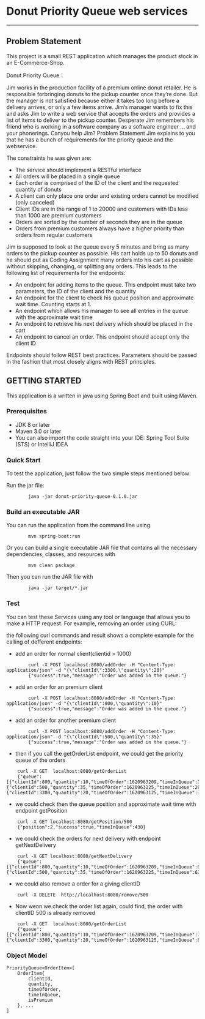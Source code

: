 # Donut Priority Queue web services # 
- - - - - - - -

## Problem Statement ##

This project is a small REST application which manages the product stock in an E-Commerce-Shop. 

Donut Priority Queue：

Jim works in the production facility of a premium online donut retailer. He is responsible forbringing donuts to the pickup counter once they’re done. But the manager is not satisfied because either it takes too long before a delivery arrives, or only a few items arrive. Jim’s manager wants to fix this and asks Jim to write a web service that accepts the orders and  provides a list of items to deliver to the pickup counter. Desperate Jim remembers his friend who is working in a software company as a software engineer ... and your phonerings. Canyou help Jim? Problem Statement Jim explains to you that he has a bunch of requirements for the priority queue and the webservice.

The constraints he was given are: 

* The service should implement a RESTful interface
* All orders will be placed in a single queue
* Each order is comprised of the ID of the client and the requested quantity of donuts
* A client can only place one order and existing orders cannot be modified (only canceled)
* Client IDs are in the range of 1 to 20000 and customers with IDs less than 1000 are premium customers
* Orders are sorted by the number of seconds they are in the queue
* Orders from premium customers always have a higher priority than orders from regular customers

Jim is supposed to look at the queue every 5 minutes and bring as many orders to the pickup counter as possible. His cart holds up to 50 donuts and he should put as Coding Assignment many orders into his cart as possible without skipping, changing, or splitting any orders.  This leads to the following list of requirements for the endpoints: 
 
* An endpoint for adding items to the queue. This endpoint must take two parameters, the ID of the client and the quantity
* An endpoint for the client to check his queue position and approximate wait time. Counting starts at 1.
* An endpoint which allows his manager to see all entries in the queue with the approximate wait time  
* An endpoint to retrieve his next delivery which should be placed in the cart  
* An endpoint to cancel an order. This endpoint should accept only the client ID 

Endpoints should follow REST best practices. Parameters should be passed in the fashion that most closely aligns with REST principles. 

## GETTING STARTED ##
This application is a written in java using Spring Boot and built using Maven. 

### Prerequisites ###

* JDK 8 or later
* Maven 3.0 or later
* You can also import the code straight into your IDE: Spring Tool Suite (STS) or IntelliJ IDEA



### Quick Start ###
To test the application, just follow the two simple steps mentioned below: 

Run the jar file:

```
		java -jar donut-priority-queue-0.1.0.jar
```

### Build an executable JAR ###
You can run the application from the command line using
```
        mvn spring-boot:run
```
Or you can build a single executable JAR file that contains all the necessary dependencies, classes, and resources with
```
        mvn clean package
```
Then you can run the JAR file with
```
        java -jar target/*.jar
```
### Test ###


You can test these Services using any tool or language that allows you to make a HTTP request. For example, removing an order using CURL:

the following curl commands and result shows a complete example for the calling of defferent endpoints: 
- add an order for normal client(clientid > 1000)

```
        curl -X POST localhost:8080/addOrder -H "Content-Type: application/json" -d "{\"clientId\":3300,\"quantity\":20}"
		{"success":true,"message":"Order was added in the queue."}
```

- add an order for an premium client

```
		curl -X POST localhost:8080/addOrder -H "Content-Type: application/json" -d "{\"clientId\":800,\"quantity\":10}"
		{"success":true,"message":"Order was added in the queue."}
```

- add an order for another premium client

```
		curl -X POST localhost:8080/addOrder -H "Content-Type: application/json" -d "{\"clientId\":500,\"quantity\":35}"
		{"success":true,"message":"Order was added in the queue."}
```

- then if you call the getOrderList endpoint, we could get the priority queue of the orders

```
	curl -X GET  localhost:8080/getOrderList
	{"queue":[{"clientId":800,"quantity":10,"timeOfOrder":1620963209,"timeInQueue":296,"isPremium":true},{"clientId":500,"quantity":35,"timeOfOrder":1620963225,"timeInQueue":280,"isPremium":true},{"clientId":3300,"quantity":20,"timeOfOrder":1620963125,"timeInQueue":380,"isPremium":false}],"success":true}
```
- we could check then the queue position and approximate wait time with endpoint getPosition

```
	curl -X GET localhost:8080/getPosition/500
	{"position":2,"success":true,"timeInQueue":430}
```

- we could check the orders for next delivery with endpoint getNextDelivery

```
	curl -X GET localhost:8080/getNextDelivery
	{"queue":[{"clientId":800,"quantity":10,"timeOfOrder":1620963209,"timeInQueue":645,"isPremium":true},{"clientId":500,"quantity":35,"timeOfOrder":1620963225,"timeInQueue":629,"isPremium":true}],"success":true}
```
- we could also remove a order for a giving clientID

```
	curl -X DELETE  http://localhost:8080/remove/500
```

- Now wenn we check the order list again, could find, the order with clientID 500 is already removed 

```
	curl -X GET  localhost:8080/getOrderList
	{"queue":[{"clientId":800,"quantity":10,"timeOfOrder":1620963209,"timeInQueue":788,"isPremium":true},{"clientId":3300,"quantity":20,"timeOfOrder":1620963125,"timeInQueue":872,"isPremium":false}],"success":true}
```



### Object Model ###
```
PriorityQueue<OrderItem>[ 
    OrderItem{
        clientId, 
        quantity,
        timeOfOrder,
        timeInQueue,
		isPremium
    }, ...   
]
```



